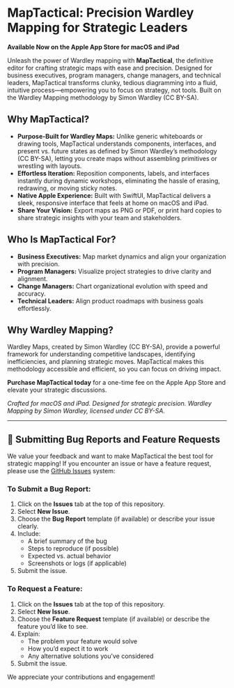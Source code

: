 # MapTactical: Precision Wardley Mapping for Strategic Leaders

**Available Now on the Apple App Store for macOS and iPad**

Unleash the power of Wardley mapping with **MapTactical**, the definitive editor for crafting strategic maps with ease and precision. Designed for business executives, program managers, change managers, and technical leaders, MapTactical transforms clunky, tedious diagramming into a fluid, intuitive process—empowering you to focus on strategy, not tools. Built on the Wardley Mapping methodology by Simon Wardley (CC BY-SA).

## Why MapTactical?
- **Purpose-Built for Wardley Maps:** Unlike generic whiteboards or drawing tools, MapTactical understands components, interfaces, and present vs. future states as defined by Simon Wardley’s methodology (CC BY-SA), letting you create maps without assembling primitives or wrestling with layouts.
- **Effortless Iteration:** Reposition components, labels, and interfaces instantly during dynamic workshops, eliminating the hassle of erasing, redrawing, or moving sticky notes.
- **Native Apple Experience:** Built with SwiftUI, MapTactical delivers a sleek, responsive interface that feels at home on macOS and iPad.
- **Share Your Vision:** Export maps as PNG or PDF, or print hard copies to share strategic insights with your team and stakeholders.

## Who Is MapTactical For?
- **Business Executives:** Map market dynamics and align your organization with precision.
- **Program Managers:** Visualize project strategies to drive clarity and alignment.
- **Change Managers:** Chart organizational evolution with speed and accuracy.
- **Technical Leaders:** Align product roadmaps with business goals effortlessly.

## Why Wardley Mapping?
Wardley Maps, created by Simon Wardley (CC BY-SA), provide a powerful framework for understanding competitive landscapes, identifying inefficiencies, and planning strategic moves. MapTactical makes this methodology accessible and efficient, so you can focus on driving impact.

**Purchase MapTactical today** for a one-time fee on the Apple App Store and elevate your strategic discussions.

*Crafted for macOS and iPad. Designed for strategic precision. Wardley Mapping by Simon Wardley, licensed under CC BY-SA.*

---

## 📝 Submitting Bug Reports and Feature Requests

We value your feedback and want to make MapTactical the best tool for strategic mapping! If you encounter an issue or have a feature request, please use the [GitHub Issues](../../issues) system:

### To Submit a Bug Report:
1. Click on the **Issues** tab at the top of this repository.
2. Select **New Issue**.
3. Choose the **Bug Report** template (if available) or describe your issue clearly.
4. Include:
   - A brief summary of the bug
   - Steps to reproduce (if possible)
   - Expected vs. actual behavior
   - Screenshots or logs (if applicable)
5. Submit the issue.

### To Request a Feature:
1. Click on the **Issues** tab at the top of this repository.
2. Select **New Issue**.
3. Choose the **Feature Request** template (if available) or describe the feature you’d like to see.
4. Explain:
   - The problem your feature would solve
   - How you’d expect it to work
   - Any alternative solutions you’ve considered
5. Submit the issue.

We appreciate your contributions and engagement!
